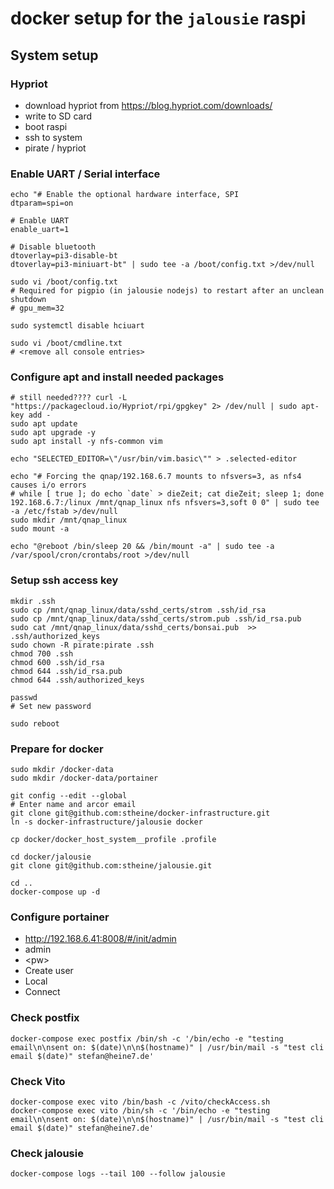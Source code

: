 # docker setup for the `jalousie` raspi

## System setup

### Hypriot

- download hypriot from https://blog.hypriot.com/downloads/
- write to SD card
- boot raspi
- ssh to system
- pirate / hypriot

### Enable UART / Serial interface

```
echo "# Enable the optional hardware interface, SPI
dtparam=spi=on

# Enable UART
enable_uart=1

# Disable bluetooth
dtoverlay=pi3-disable-bt
dtoverlay=pi3-miniuart-bt" | sudo tee -a /boot/config.txt >/dev/null

sudo vi /boot/config.txt
# Required for pigpio (in jalousie nodejs) to restart after an unclean shutdown
# gpu_mem=32

sudo systemctl disable hciuart

sudo vi /boot/cmdline.txt
# <remove all console entries>
```

### Configure apt and install needed packages

```
# still needed???? curl -L "https://packagecloud.io/Hypriot/rpi/gpgkey" 2> /dev/null | sudo apt-key add -
sudo apt update
sudo apt upgrade -y
sudo apt install -y nfs-common vim

echo "SELECTED_EDITOR=\"/usr/bin/vim.basic\"" > .selected-editor

echo "# Forcing the qnap/192.168.6.7 mounts to nfsvers=3, as nfs4 causes i/o errors
# while [ true ]; do echo `date` > dieZeit; cat dieZeit; sleep 1; done
192.168.6.7:/linux /mnt/qnap_linux nfs nfsvers=3,soft 0 0" | sudo tee -a /etc/fstab >/dev/null
sudo mkdir /mnt/qnap_linux
sudo mount -a

echo "@reboot /bin/sleep 20 && /bin/mount -a" | sudo tee -a /var/spool/cron/crontabs/root >/dev/null
```

### Setup ssh access key

```
mkdir .ssh
sudo cp /mnt/qnap_linux/data/sshd_certs/strom .ssh/id_rsa
sudo cp /mnt/qnap_linux/data/sshd_certs/strom.pub .ssh/id_rsa.pub
sudo cat /mnt/qnap_linux/data/sshd_certs/bonsai.pub  >> .ssh/authorized_keys
sudo chown -R pirate:pirate .ssh
chmod 700 .ssh
chmod 600 .ssh/id_rsa
chmod 644 .ssh/id_rsa.pub
chmod 644 .ssh/authorized_keys

passwd
# Set new password

sudo reboot
```

### Prepare for docker

```
sudo mkdir /docker-data
sudo mkdir /docker-data/portainer

git config --edit --global
# Enter name and arcor email
git clone git@github.com:stheine/docker-infrastructure.git
ln -s docker-infrastructure/jalousie docker

cp docker/docker_host_system__profile .profile

cd docker/jalousie
git clone git@github.com:stheine/jalousie.git

cd ..
docker-compose up -d
```

### Configure portainer

- http://192.168.6.41:8008/#/init/admin
- admin
- &lt;pw&gt;
- Create user
- Local
- Connect

### Check postfix

```
docker-compose exec postfix /bin/sh -c '/bin/echo -e "testing email\n\nsent on: $(date)\n\n$(hostname)" | /usr/bin/mail -s "test cli email $(date)" stefan@heine7.de'
```

### Check Vito

```
docker-compose exec vito /bin/bash -c /vito/checkAccess.sh
docker-compose exec vito /bin/sh -c '/bin/echo -e "testing email\n\nsent on: $(date)\n\n$(hostname)" | /usr/bin/mail -s "test cli email $(date)" stefan@heine7.de'
```

### Check jalousie

```
docker-compose logs --tail 100 --follow jalousie
```

